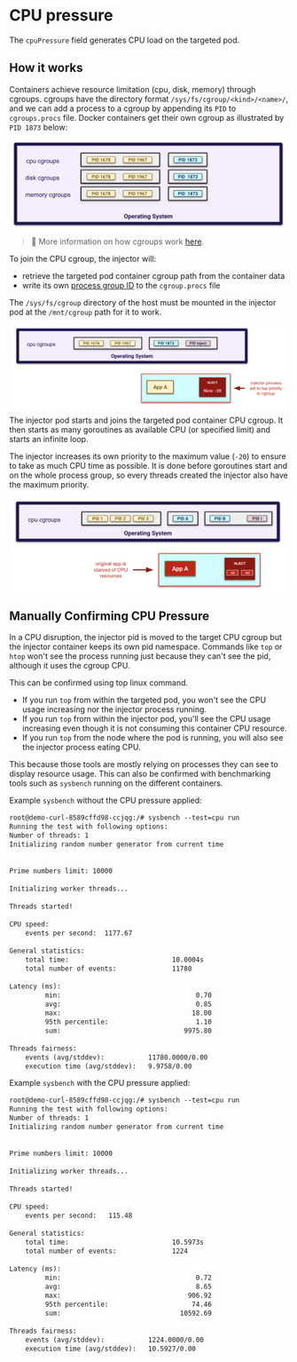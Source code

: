 # CPU pressure

The `cpuPressure` field generates CPU load on the targeted pod.

## How it works

Containers achieve resource limitation (cpu, disk, memory) through cgroups. cgroups have the directory format `/sys/fs/cgroup/<kind>/<name>/`, and we can add a process to a cgroup by appending its `PID` to `cgroups.procs` file. Docker containers get their own cgroup as illustrated by `PID 1873` below:

<p align="center"><kbd>
    <img src="img/cpu/cgroup_all.png" width=500 align="center" />
</kbd></p>

> :open_book: More information on how cgroups work [here](https://www.kernel.org/doc/Documentation/cgroup-v1/cgroups.txt).

To join the CPU cgroup, the injector will:
* retrieve the targeted pod container cgroup path from the container data
* write its own [process group ID](https://linux.die.net/man/3/getpgid) to the `cgroup.procs` file

The `/sys/fs/cgroup` directory of the host must be mounted in the injector pod at the `/mnt/cgroup` path for it to work.

<p align="center"><kbd>
    <img src="img/cpu/cgroup_injected.png" width=500 align="center" />
</kbd></p>

The injector pod starts and joins the targeted pod container CPU cgroup. It then starts as many goroutines as available CPU (or specified limit) and starts an infinite loop.

The injector increases its own priority to the maximum value (`-20`) to ensure to take as much CPU time as possible. It is done before goroutines start and on the whole process group, so every threads created the injector also have the maximum priority.

<p align="center"><kbd>
    <img src="img/cpu/cgroup_disrupted.png" width=500 align="center" />
</kbd></p>

## Manually Confirming CPU Pressure

In a CPU disruption, the injector pid is moved to the target CPU cgroup but the injector container keeps its own pid namespace. Commands like `top` or `htop` won't see the process running just because they can't see the pid, although it uses the cgroup CPU.

This can be confirmed using top linux command.
* If you run `top` from within the targeted pod, you won't see the CPU usage increasing nor the injector process running.
* If you run `top` from within the injector pod, you'll see the CPU usage increasing even though it is not consuming this container CPU resource.
* If you run `top` from the node where the pod is running, you will also see the injector process eating CPU.

This because those tools are mostly relying on processes they can see to display resource usage. This can also be confirmed with benchmarking tools such as `sysbench` running on the different containers.

Example `sysbench` without the CPU pressure applied:

```
root@demo-curl-8589cffd98-ccjqg:/# sysbench --test=cpu run
Running the test with following options:
Number of threads: 1
Initializing random number generator from current time


Prime numbers limit: 10000

Initializing worker threads...

Threads started!

CPU speed:
    events per second:  1177.67

General statistics:
    total time:                          10.0004s
    total number of events:              11780

Latency (ms):
         min:                                  0.70
         avg:                                  0.85
         max:                                 18.00
         95th percentile:                      1.10
         sum:                               9975.80

Threads fairness:
    events (avg/stddev):           11780.0000/0.00
    execution time (avg/stddev):   9.9758/0.00
```

Example `sysbench` with the CPU pressure applied:

```
root@demo-curl-8589cffd98-ccjqg:/# sysbench --test=cpu run
Running the test with following options:
Number of threads: 1
Initializing random number generator from current time


Prime numbers limit: 10000

Initializing worker threads...

Threads started!

CPU speed:
    events per second:   115.48

General statistics:
    total time:                          10.5973s
    total number of events:              1224

Latency (ms):
         min:                                  0.72
         avg:                                  8.65
         max:                                906.92
         95th percentile:                     74.46
         sum:                              10592.69

Threads fairness:
    events (avg/stddev):           1224.0000/0.00
    execution time (avg/stddev):   10.5927/0.00
```